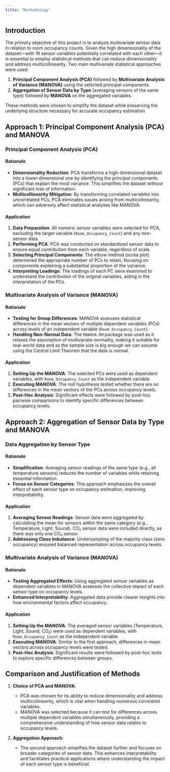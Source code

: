 ```yaml
---
title: "Methodology"
---
```


## Introduction

The primary objective of this project is to analyze multivariate sensor data in relation to room occupancy counts. Given the high dimensionality of the dataset—with 19 sensor variables potentially correlated with each other—it is essential to employ statistical methods that can reduce dimensionality and address multicollinearity. Two main multivariate statistical approaches were used:

1. **Principal Component Analysis (PCA)** followed by **Multivariate Analysis of Variance (MANOVA)** using the selected principal components.
2. **Aggregation of Sensor Data by Type** (averaging sensors of the same type) followed by **MANOVA** on the aggregated variables.

These methods were chosen to simplify the dataset while preserving the underlying structure necessary for accurate occupancy estimation.

## Approach 1: Principal Component Analysis (PCA) and MANOVA

### Principal Component Analysis (PCA)
#### Rationale
- **Dimensionality Reduction**: PCA transforms a high-dimensional dataset into a lower-dimensional one by identifying the principal components (PCs) that explain the most variance. This simplifies the dataset without significant loss of information.
- **Multicollinearity Mitigation**: By transforming correlated variables into uncorrelated PCs, PCA eliminates issues arising from multicollinearity, which can adversely affect statistical analyses like MANOVA.

#### Application
1. **Data Preparation**: All numeric sensor variables were selected for PCA, excluding the target variable (`Room_Occupancy_Count`) and any non-sensor data.
2. **Performing PCA**: PCA was conducted on standardized sensor data to ensure equal contribution from each variable, regardless of scale.
3. **Selecting Principal Components**: The elbow method (scree plot) determined the appropriate number of PCs to retain, focusing on components explaining a substantial proportion of the variance.
4. **Interpreting Loadings**: The loadings of each PC were examined to understand the contribution of the original variables, aiding in the interpretation of the PCs.


### Multivariate Analysis of Variance (MANOVA)
#### Rationale
- **Testing for Group Differences**: MANOVA assesses statistical differences in the mean vectors of multiple dependent variables (PCs) across levels of an independent variable (`Room_Occupancy_Count`).
- **Handling Non-Normal Data**: The `MANOVA.RM` package was used as it relaxes the assumption of multivariate normality, making it suitable for real-world data and as the sample size is big enough we can assume using the Central Limit Theorem that the data is normal.

#### Application
1. **Setting Up the MANOVA**: The selected PCs were used as dependent variables, with `Room_Occupancy_Count` as the independent variable.
2. **Executing MANOVA**: The null hypothesis tested whether there are no differences in the mean vectors of the PCs across occupancy levels.
3. **Post-Hoc Analysis**: Significant effects were followed by post-hoc pairwise comparisons to identify specific differences between occupancy levels.

## Approach 2: Aggregation of Sensor Data by Type and MANOVA

### Data Aggregation by Sensor Type
#### Rationale
- **Simplification**: Averaging sensor readings of the same type (e.g., all temperature sensors) reduces the number of variables while retaining essential information.
- **Focus on Sensor Categories**: This approach emphasizes the overall effect of each sensor type on occupancy estimation, improving interpretability.

#### Application
1. **Averaging Sensor Readings**: Sensor data were aggregated by calculating the mean for sensors within the same category (e.g., Temperature, Light, Sound). CO₂ sensor data were included directly, as there was only one CO₂ sensor.
2. **Addressing Class Imbalance**: Undersampling of the majority class (zero occupancy) ensured balanced representation across occupancy levels.

### Multivariate Analysis of Variance (MANOVA)
#### Rationale
- **Testing Aggregated Effects**: Using aggregated sensor variables as dependent variables in MANOVA assesses the collective impact of each sensor type on occupancy levels.
- **Enhanced Interpretability**: Aggregated data provide clearer insights into how environmental factors affect occupancy.

#### Application
1. **Setting Up the MANOVA**: The averaged sensor variables (Temperature, Light, Sound, CO₂) were used as dependent variables, with `Room_Occupancy_Count` as the independent variable.
2. **Executing MANOVA**: Similar to the first approach, differences in mean vectors across occupancy levels were tested.
3. **Post-Hoc Analysis**: Significant results were followed by post-hoc tests to explore specific differences between groups.
   
## Comparison and Justification of Methods

1. **Choice of PCA and MANOVA**:
   - PCA was chosen for its ability to reduce dimensionality and address multicollinearity, which is vital when handling numerous correlated variables.
   - MANOVA was selected because it can test for differences across multiple dependent variables simultaneously, providing a comprehensive understanding of how sensor data relates to occupancy levels.

2. **Aggregation Approach**:
   - The second approach simplifies the dataset further and focuses on broader categories of sensor data. This enhances interpretability and facilitates practical applications where understanding the impact of each sensor type is beneficial.


